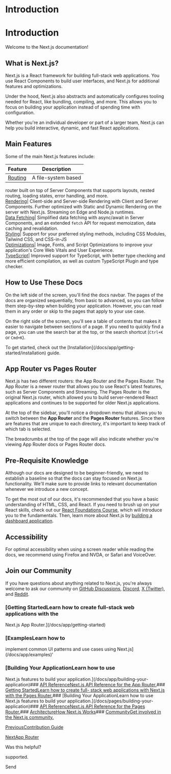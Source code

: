 # Introduction

# Introduction

Welcome to the Next.js documentation!

## What is Next.js?

Next.js is a React framework for building full-stack web applications. You use
React Components to build user interfaces, and Next.js for additional features
and optimizations.

Under the hood, Next.js also abstracts and automatically configures tooling
needed for React, like bundling, compiling, and more. This allows you to focus
on building your application instead of spending time with configuration.

Whether you're an individual developer or part of a larger team, Next.js can
help you build interactive, dynamic, and fast React applications.

## Main Features

Some of the main Next.js features include:

| Feature                                                | Description         |
| ------------------------------------------------------ | ------------------- |
| [Routing](/docs/app/building-your-application/routing) | A file-system based |

router built on top of Server Components that supports layouts, nested
routing, loading states, error handling, and more.  
[Rendering](/docs/app/building-your-application/rendering)| Client-side and
Server-side Rendering with Client and Server Components. Further optimized
with Static and Dynamic Rendering on the server with Next.js. Streaming on
Edge and Node.js runtimes.  
[Data Fetching](/docs/app/building-your-application/data-fetching)| Simplified
data fetching with async/await in Server Components, and an extended `fetch`
API for request memoization, data caching and revalidation.  
[Styling](/docs/app/building-your-application/styling)| Support for your
preferred styling methods, including CSS Modules, Tailwind CSS, and CSS-in-JS  
[Optimizations](/docs/app/building-your-application/optimizing)| Image, Fonts,
and Script Optimizations to improve your application's Core Web Vitals and
User Experience.  
[TypeScript](/docs/app/api-reference/config/typescript)| Improved support for
TypeScript, with better type checking and more efficient compilation, as well
as custom TypeScript Plugin and type checker.

## How to Use These Docs

On the left side of the screen, you'll find the docs navbar. The pages of the
docs are organized sequentially, from basic to advanced, so you can follow
them step-by-step when building your application. However, you can read them
in any order or skip to the pages that apply to your use case.

On the right side of the screen, you'll see a table of contents that makes it
easier to navigate between sections of a page. If you need to quickly find a
page, you can use the search bar at the top, or the search shortcut (`Ctrl+K`
or `Cmd+K`).

To get started, check out the [Installation](/docs/app/getting-
started/installation) guide.

## App Router vs Pages Router

Next.js has two different routers: the App Router and the Pages Router. The
App Router is a newer router that allows you to use React's latest features,
such as Server Components and Streaming. The Pages Router is the original
Next.js router, which allowed you to build server-rendered React applications
and continues to be supported for older Next.js applications.

At the top of the sidebar, you'll notice a dropdown menu that allows you to
switch between the **App Router** and the **Pages Router** features. Since
there are features that are unique to each directory, it's important to keep
track of which tab is selected.

The breadcrumbs at the top of the page will also indicate whether you're
viewing App Router docs or Pages Router docs.

## Pre-Requisite Knowledge

Although our docs are designed to be beginner-friendly, we need to establish a
baseline so that the docs can stay focused on Next.js functionality. We'll
make sure to provide links to relevant documentation whenever we introduce a
new concept.

To get the most out of our docs, it's recommended that you have a basic
understanding of HTML, CSS, and React. If you need to brush up on your React
skills, check out our [React Foundations Course](/learn/react-foundations),
which will introduce you to the fundamentals. Then, learn more about Next.js
by [building a dashboard application](/learn/dashboard-app).

## Accessibility

For optimal accessibility when using a screen reader while reading the docs,
we recommend using Firefox and NVDA, or Safari and VoiceOver.

## Join our Community

If you have questions about anything related to Next.js, you're always welcome
to ask our community on [GitHub
Discussions](https://github.com/vercel/next.js/discussions),
[Discord](https://discord.com/invite/bUG2bvbtHy), [X
(Twitter)](https://x.com/nextjs), and
[Reddit](https://www.reddit.com/r/nextjs).

### [Getting StartedLearn how to create full-stack web applications with the

Next.js App Router.](/docs/app/getting-started)

### [ExamplesLearn how to

implement common UI patterns and use cases using
Next.js](/docs/app/examples)'

### [Building Your ApplicationLearn how to use

Next.js features to build your application.](/docs/app/building-your-
application)### [API ReferenceNext.js API Reference for the App
Router.](/docs/app/api-reference)### [Getting StartedLearn how to create full-
stack web applications with Next.js with the Pages
Router.](/docs/pages/getting-started)### [Building Your ApplicationLearn how
to use Next.js features to build your application.](/docs/pages/building-your-
application)### [API ReferenceNext.js API Reference for the Pages
Router.](/docs/pages/api-reference)### [ArchitectureHow Next.js
Works](/docs/architecture)### [CommunityGet involved in the Next.js
community.](/docs/community)

[PreviousContribution Guide](/docs/14/community/contribution-guide)

[NextApp Router](/docs/app)

Was this helpful?

supported.

Send
